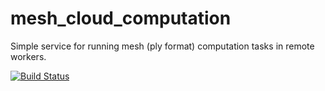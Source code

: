 # mesh_cloud_computation
Simple service for running mesh (ply format) computation tasks in remote workers.

[![Build Status](https://travis-ci.org/RustamSafiulin/mesh_cloud_computation.svg?branch=master)](https://travis-ci.org/RustamSafiulin/mesh_cloud_computation)
